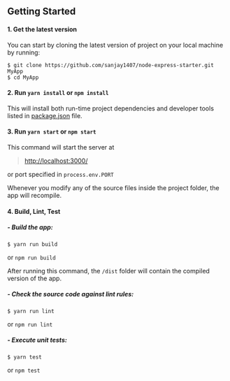 ## Getting Started

#### 1. Get the latest version

You can start by cloning the latest version of project on your
local machine by running:

```shell
$ git clone https://github.com/sanjay1407/node-express-starter.git MyApp
$ cd MyApp
```
#### 2. Run `yarn install` or `npm install`

This will install both run-time project dependencies and developer tools listed
in [package.json](package.json) file.

#### 3. Run `yarn start` or `npm start`

This command will start the server at
> [http://localhost:3000/](http://localhost:3000/)

or port specified in `process.env.PORT`

Whenever you modify any of the source files inside the project folder, the app will recompile.

#### 4. Build, Lint, Test

##### - Build the app:

```shell
$ yarn run build
```
or
`npm run build`

After running this command, the `/dist` folder will contain the compiled version of the app.

##### - Check the source code against lint rules:

```shell
$ yarn run lint
```
or
`npm run lint`

##### - Execute unit tests:

```shell
$ yarn test
```
or
`npm test`